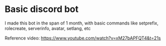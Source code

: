 # Basic discord bot

I made this bot in the span of 1 month, with basic commands like setprefix, rolecreate, serverinfo, avatar, setlang, etc


Reference video:
https://www.youtube.com/watch?v=xM27bAPFQT4&t=21s
